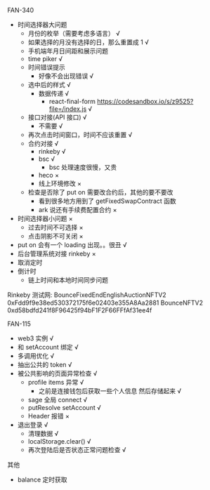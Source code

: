 FAN-340

- 时间选择器大问题
  - 月份的枚举（需要考虑多语言） √
  - 如果选择的月没有选择的日，那么重置成 1 √
  - 手机端年月日间距和展示问题
  - time piker √
  - 时间错误提示
    - 好像不会出现错误 √
  - 选中后的样式 √
    - 数据传递 √
      - react-final-form https://codesandbox.io/s/z9525?file=/index.js √
  - 接口对接(API 接口) √
    - 不需要 √
  - 再次点击时间窗口，时间不应该重置 √
  - 合约对接 √
    - rinkeby √
    - bsc √
      - bsc 处理速度很慢，又贵
    - heco ×
    - 线上环境修改 ×
  - 检查是否除了 put on 需要改合约后，其他的要不要改
    - 看到很多地方用到了 getFixedSwapContract 函数
    - ark 说还有手续费配置合约 ×
- 时间选择器小问题 ×
  - 过去时间不可选择 ×
  - 点击阴影不可关闭 ×
- put on 会有一个 loading 出现。。很丑 √
- 后台管理系统对接 rinkeby ×
- 取消定时
- 倒计时
  - 链上时间和本地时间同步问题

Rinkeby 测试网:
BounceFixedEndEnglishAuctionNFTV2 0xFdd9f9e38ed530372175f6e02403e355A8Aa2881
BounceNFTV2 0xd58bdfd241f8F96425f94bF1F2F66FFfAf31ee4f

FAN-115

- web3 实例 √
- 和 setAccount 绑定 √
- 多调用优化 √
- 抽出公共的 token √
- 被公共影响的页面异常检查 √
  - profile items 异常 √
    - 之前是连接钱包后获取一些个人信息 然后存储起来 √
  - sage 全局 connect √
  - putResolve setAccount √
  - Header 报错 ×
- 退出登录 √
  - 清理数据 √
  - localStorage.clear() √
  - 再次登陆后是否状态正常问题检查 √

其他

- balance 定时获取
